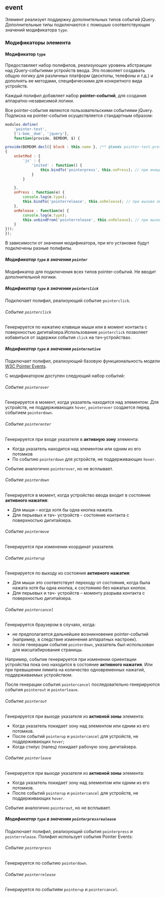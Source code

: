 ## event

Элемент реализует поддержку дополнительных типов событий jQuery. Дополнительные типы подключаются с помошью соответствующих значений модификатора `type`.

<a name="modifiers"></a>
### Модификаторы элемента

<a name="modifiers-name"></a>
#### Модификатор `type`

Предоставляет набор полифилов, реализующих уровень абстракции над jQuery-событиями устройств ввода. Это позволяет создавать общую логику для различных платформ (десктопы, телефоны и т.д.) и дополнять ее методами, специфическими для конкретного вида устройств.

Каждый полифил добавляет набор **pointer-событий**, для создания аппаратно-независимой логики. 

Все pointer-события являются пользовательскими событиями jQuery. Подписка на pointer-события осуществляется стандартным образом:

```js
modules.define(
    'pointer-test',
    ['i-bem__dom', 'jquery'],
    function(provide, BEMDOM, $) {

provide(BEMDOM.decl({ block : this.name }, /** @lends pointer-test.prototype */
{ 
    onSetMod : {
        'js' : {
            'inited' : function() {
                this.bindTo('pointerpress', this.onPress); // при инициализации подписываемся на pointerpress на самом блоке и передаем обработчик
            }   
        }

    },
    onPress : function(e) {
        console.log(e.type);
        this.bindTo('pointerrelease', this.onRelease); // при вызове обработчика подписываемся на pointerrelease и передаем его обработчик
    },
    onRelease : function(e) {
        console.log(e.type);
        this.unbindFrom('pointerrelease', this.onRelease); // при вызове отписываемся от pointerrelease
    }
}));
});
```

В зависимости от значения модификатора, при его установке будут подключены разные полифилы. 

<a name="modifiers-type-pointer"></a>
##### Модификатор `type` в значении `pointer`

Модификатор для подключения всех типов pointer-событий. Не вводит дополнительной логики.

<a name="modifiers-type-pointerclick"></a>
##### Модификатор `type` в значении `pointerclick`

Подключает полифил, реализующий событие `pointerclick`. 

<a name="events-pointerclick"></a>
###### Событие `pointerclick`

Генерируется по нажатию клавиши мыши или в момент контакта с поверхностью дигитайзера.Использование `pointerclick` позволяет избавиться от задержки события `click` на тач-устройствах.

<a name="modifiers-type-pointernative"></a>
##### Модификатор `type` в значении `pointernative`

Подключает полифил, реализующий базовую функциональность модели [W3C Pointer Events](http://www.w3.org/TR/pointerevents/). 

С модификатором доступен следующий набор событий:

<a name="events-pointerover"></a>
###### Событие `pointerover`

Генерируется в момент, когда указатель находится над элементом. Для устройств, не поддерживающих `hover`, `pointerover` создается перед событием `pointerdown`.

<a name="events-pointerenter"></a>
###### Событие `pointerenter`

Генерируется при входе указателя в **активную зону** элемента: 

* Когда указатель находится над элементом или одним из его потомков
* По событию `pointerdown` для устройств, не поддерживающих `hover`. 

Событие аналогично `pointerover`, но не всплывает.

<a name="events-pointerdown"></a>
###### Событие `pointerdown`

Генерируется в момент, когда устройство ввода входит в состояние **активного нажатия**:
* Для мыши – когда хотя бы одна кнопка нажата.
* Для перьевых и тач- устройств – состояние контакта с поверхностью дигитайзера.

<a name="events-pointermove"></a>
###### Событие `pointermove`

Генерируется при изменении координат указателя. 

<a name="events-eventname"></a>
###### Событие `pointerup`

Генерируется по выходу из состояния **активного нажатия**:
* Для мыши это соответствует переходу от состояния, когда была нажата хотя бы одна кнопка, к состоянию без нажатых кнопок. 
* Для перьевых и тач- устройств – моменту разрыва контакта с поверхностью дигитайзера.


<a name="events-eventname"></a>
###### Событие `pointercancel`

Генерируется браузером в случаях, когда:

* не предполагается дальнейшее возникновение pointer-событий (например, в следствие изменения аппаратных настроек). 
* после генерации события `pointerdown`, указатель был использован для масштабирования страницы.

Например, событие генерируется при изменении ориентации устройства пока оно находится в состояние **активного нажатия**. Или при превышении лимита на количество одновременных нажатий, поддерживаемых устройством.

После генерации события `pointercancel` последовательно генерируются события `pointerout` и `pointerleave`.

<a name="events-pointerout"></a>
###### Событие `pointerout`

Генерируется при выходе указателя из **активной зоны** элемента:

* Когда указатель покидает зону над элементом или одним из его потомков.
* После событий  `pointerup` и `pointercancel` для устройств, не поддерживающих `hover`;
* Когда стилус (палец) покидает рабочую зону дигитайзера.

<a name="events-pointerleave"></a>
###### Событие `pointerleave`

Генерируется при выходе указателя из **активной зоны** элемента:

* Когда указатель покидает зону над элементом или одним из его потомков.
* После событий `pointerup` и `pointercancel` для устройств, не поддерживающих `hover`. 

Событие аналогично `pointerout`, но не всплывает.

<a name="modifiers-type-pointernative"></a>
##### Модификатор `type` в значении `pointerpressrealease`

Подключает полифил, реализующий события `pointerpress` и `pointerrelease`. Полифил использует события Pointer Events:

<a name="events-eventname"></a>
###### Событие `pointerpress`

Генерируется по событию `pointerdown`.

<a name="events-eventname"></a>
###### Событие `pointerrelease`

Генерируется по событиям `pointerup` и `pointercancel`.
